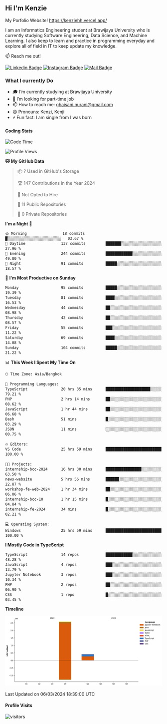 ## Hi I'm Kenzie

My Porfolio Website!
https://kenziehh.vercel.app/

I am an Informatics Engineering student at Brawijaya University who is currently studying Software Engineering, Data Science, and Machine Learning. I also keep to learn and practice in programming everyday and explore all of field in IT to keep update my knowledge.

:mailbox: Reach me out!

[![Linkedin Badge](https://img.shields.io/badge/-Kenzie_Taqiyassar-0e76a8?style=flat&labelColor=0e76a8&logo=linkedin&logoColor=white)](https://www.linkedin.com/in/kenzie-taqiyassar-37458b1aa/) 
[![Instagram Badge](https://img.shields.io/badge/-@__kenziehh_-e84393?style=flat&labelColor=e84393&logo=instagram&logoColor=white)](https://www.instagram.com/_kenziehh/) 
[![Mail Badge](https://img.shields.io/badge/-ghaisani.nurani-c0392b?style=flat&labelColor=c0392b&logo=gmail&logoColor=white)](mailto:ghaisani.nurani@gmail.com)

### What I currently Do

- 🎓 I’m currently studying at Brawijaya University
- 💼 I’m looking for part-time job
- 📫 How to reach me: ghaisani.nurani@gmail.com
- 😄 Pronouns: Kenzi, Kenji
- ⚡ Fun fact: I am single from I was born

#### Coding Stats
<!--START_SECTION:waka-->
![Code Time](http://img.shields.io/badge/Code%20Time-243%20hrs%2010%20mins-blue)

![Profile Views](http://img.shields.io/badge/Profile%20Views-1-blue)

**🐱 My GitHub Data** 

> 📦 ? Used in GitHub's Storage 
 > 
> 🏆 147 Contributions in the Year 2024
 > 
> 🚫 Not Opted to Hire
 > 
> 📜 11 Public Repositories 
 > 
> 🔑 0 Private Repositories 
 > 
**I'm a Night 🦉** 

```text
🌞 Morning                18 commits          █░░░░░░░░░░░░░░░░░░░░░░░░   03.67 % 
🌆 Daytime                137 commits         ███████░░░░░░░░░░░░░░░░░░   27.96 % 
🌃 Evening                244 commits         ████████████░░░░░░░░░░░░░   49.80 % 
🌙 Night                  91 commits          █████░░░░░░░░░░░░░░░░░░░░   18.57 % 
```
📅 **I'm Most Productive on Sunday** 

```text
Monday                   95 commits          █████░░░░░░░░░░░░░░░░░░░░   19.39 % 
Tuesday                  81 commits          ████░░░░░░░░░░░░░░░░░░░░░   16.53 % 
Wednesday                44 commits          ██░░░░░░░░░░░░░░░░░░░░░░░   08.98 % 
Thursday                 42 commits          ██░░░░░░░░░░░░░░░░░░░░░░░   08.57 % 
Friday                   55 commits          ███░░░░░░░░░░░░░░░░░░░░░░   11.22 % 
Saturday                 69 commits          ████░░░░░░░░░░░░░░░░░░░░░   14.08 % 
Sunday                   104 commits         █████░░░░░░░░░░░░░░░░░░░░   21.22 % 
```


📊 **This Week I Spent My Time On** 

```text
🕑︎ Time Zone: Asia/Bangkok

💬 Programming Languages: 
TypeScript               20 hrs 35 mins      ████████████████████░░░░░   79.21 % 
PHP                      2 hrs 14 mins       ██░░░░░░░░░░░░░░░░░░░░░░░   08.62 % 
JavaScript               1 hr 44 mins        ██░░░░░░░░░░░░░░░░░░░░░░░   06.68 % 
Bash                     51 mins             █░░░░░░░░░░░░░░░░░░░░░░░░   03.29 % 
JSON                     11 mins             ░░░░░░░░░░░░░░░░░░░░░░░░░   00.75 % 

🔥 Editors: 
VS Code                  25 hrs 59 mins      █████████████████████████   100.00 % 

🐱‍💻 Projects: 
internship-bcc-2024      16 hrs 30 mins      ████████████████░░░░░░░░░   63.50 % 
news-website             5 hrs 56 mins       ██████░░░░░░░░░░░░░░░░░░░   22.87 % 
workshop-fe-web-2024     1 hr 34 mins        ██░░░░░░░░░░░░░░░░░░░░░░░   06.06 % 
internship-bcc-10        1 hr 15 mins        █░░░░░░░░░░░░░░░░░░░░░░░░   04.84 % 
internship-fe-2024       34 mins             █░░░░░░░░░░░░░░░░░░░░░░░░   02.21 % 

💻 Operating System: 
Windows                  25 hrs 59 mins      █████████████████████████   100.00 % 
```

**I Mostly Code in TypeScript** 

```text
TypeScript               14 repos            ████████████░░░░░░░░░░░░░   48.28 % 
JavaScript               4 repos             ███░░░░░░░░░░░░░░░░░░░░░░   13.79 % 
Jupyter Notebook         3 repos             ███░░░░░░░░░░░░░░░░░░░░░░   10.34 % 
PHP                      2 repos             ██░░░░░░░░░░░░░░░░░░░░░░░   06.90 % 
CSS                      1 repo              █░░░░░░░░░░░░░░░░░░░░░░░░   03.45 % 
```



**Timeline**

![Lines of Code chart](https://raw.githubusercontent.com/kenziehh/kenziehh/master/assets/bar_graph.png)


 Last Updated on 06/03/2024 18:39:00 UTC
<!--END_SECTION:waka-->


#### Profile Visits

![visitors](https://visitor-badge.glitch.me/badge?page_id=kenziehh.kenziehh)





